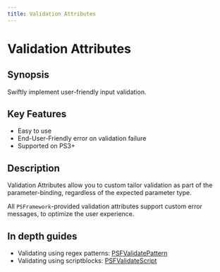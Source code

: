 ```yaml
---
title: Validation Attributes
---
```

# Validation Attributes
## Synopsis
Swiftly implement user-friendly input validation.

## Key Features

 - Easy to use
 - End-User-Friendly error on validation failure
 - Supported on PS3+

## Description

Validation Attributes allow you to custom tailor validation as part of the parameter-binding, regardless of the expected parameter type.

All `PSFramework`-provided validation attributes support custom error messages, to optimize the user experience.

## In depth guides

 - Validating using regex patterns: [PSFValidatePattern](validation-attributes/psfvalidatepattern.html)
 - Validating using scriptblocks: [PSFValidateScript](validation-attributes/psfvalidatescript.html)
